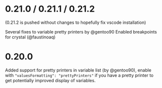 # 0.21.0 / 0.21.1 / 0.21.2

(0.21.2 is pushed without changes to hopefully fix vscode installation)

Several fixes to variable pretty printers by @gentoo90
Enabled breakpoints for crystal (@faustinoaq)

# 0.20.0

Added support for pretty printers in variable list (by @gentoo90), enable
with `"valuesFormatting": "prettyPrinters"` if you have a pretty printer
to get potentially improved display of variables.